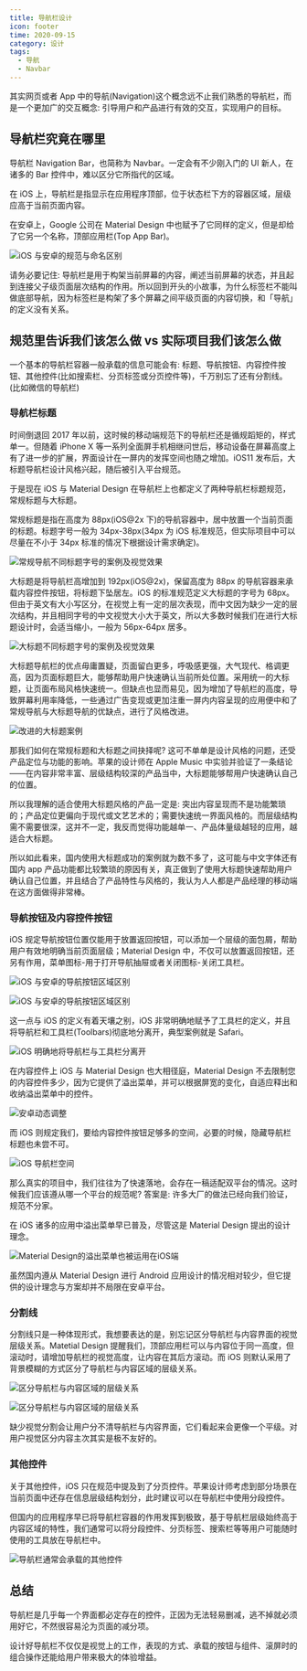 ```yaml
---
title: 导航栏设计
icon: footer
time: 2020-09-15
category: 设计
tags:
  - 导航
  - Navbar
---
```


其实网页或者 App 中的导航(Navigation)这个概念远不止我们熟悉的导航栏，而是一个更加广的交互概念: 引导用户和产品进行有效的交互，实现用户的目标。

## 导航栏究竟在哪里

导航栏 Navigation Bar，也简称为 Navbar。一定会有不少刚入门的 UI 新人，在诸多的 Bar 控件中，难以区分它所指代的区域。

在 iOS 上，导航栏是指显示在应用程序顶部，位于状态栏下方的容器区域，层级应高于当前页面内容。

在安卓上，Google 公司在 Material Design 中也赋予了它同样的定义，但是却给了它另一个名称，顶部应用栏(Top App Bar)。

![iOS 与安卓的规范与命名区别](./assets/navbar-name.jpg)

请务必要记住: 导航栏是用于构架当前屏幕的内容，阐述当前屏幕的状态，并且起到连接父子级页面层次结构的作用。所以回到开头的小故事，为什么标签栏不能叫做底部导航，因为标签栏是构架了多个屏幕之间平级页面的内容切换，和「导航」的定义没有关系。

## 规范里告诉我们该怎么做 vs 实际项目我们该怎么做

一个基本的导航栏容器一般承载的信息可能会有: 标题、导航按钮、内容控件按钮、其他控件(比如搜索栏、分页标签或分页控件等)，千万别忘了还有分割线。(比如微信的导航栏)

### 导航栏标题

时间倒退回 2017 年以前，这时候的移动端规范下的导航栏还是循规蹈矩的，样式单一。但随着 iPhone X 等一系列全面屏手机相继问世后，移动设备在屏幕高度上有了进一步的扩展，界面设计在一屏内的发挥空间也随之增加。iOS11 发布后，大标题导航栏设计风格兴起，随后被引入平台规范。

于是现在 iOS 与 Material Design 在导航栏上也都定义了两种导航栏标题规范，常规标题与大标题。

常规标题是指在高度为 88px(iOS@2x 下)的导航容器中，居中放置一个当前页面的标题。标题字号一般为 34px-38px(34px 为 iOS 标准规范，但实际项目中可以尽量在不小于 34px 标准的情况下根据设计需求确定)。

![常规导航不同标题字号的案例及视觉效果](./assets/ios-navbar.jpg)

大标题是将导航栏高增加到 192px(iOS@2x)，保留高度为 88px 的导航容器来承载内容控件按钮，将标题下坠居左。iOS 的标准规范定义大标题的字号为 68px。但由于英文有大小写区分，在视觉上有一定的层次表现，而中文因为缺少一定的层次结构，并且相同字号的中文视觉大小大于英文，所以大多数时候我们在进行大标题设计时，会适当缩小，一般为 56px-64px 居多。

![大标题不同标题字号的案例及视觉效果](./assets/ios-navbar-big.jpg)

大标题导航栏的优点毋庸置疑，页面留白更多，呼吸感更强，大气现代、格调更高，因为页面标题巨大，能够帮助用户快速确认当前所处位置。采用统一的大标题，让页面布局风格快速统一。但缺点也显而易见，因为增加了导航栏的高度，导致屏幕利用率降低，一些通过广告变现或更加注重一屏内内容呈现的应用便中和了常规导航与大标题导航的优缺点，进行了风格改进。

![改进的大标题案例](./assets/navbar-big-improve.jpg)

那我们如何在常规标题和大标题之间抉择呢? 这可不单单是设计风格的问题，还受产品定位与功能的影响。苹果的设计师在 Apple Music 中实验并验证了一条结论——在内容非常丰富、层级结构较深的产品当中，大标题能够帮用户快速确认自己的位置。

所以我理解的适合使用大标题风格的产品一定是: 突出内容呈现而不是功能繁琐的；产品定位更偏向于现代或文艺艺术的；需要快速统一界面风格的。而层级结构需不需要很深，这并不一定，我反而觉得功能越单一、产品体量级越轻的应用，越适合大标题。

所以如此看来，国内使用大标题成功的案例就为数不多了，这可能与中文字体还有国内 app 产品功能都比较繁琐的原因有关，真正做到了使用大标题快速帮助用户确认自己位置，并且结合了产品特性与风格的，我认为人人都是产品经理的移动端在这方面做得非常棒。

### 导航按钮及内容控件按钮

iOS 规定导航按钮位置仅能用于放置返回按钮，可以添加一个层级的面包屑，帮助用户有效地明确当前页面层级；Material Design 中，不仅可以放置返回按钮，还另有作用，菜单图标-用于打开导航抽屉或者关闭图标-关闭工具栏。

![iOS 与安卓的导航按钮区域区别](./assets/ios-nav-back.jpg)

![iOS 与安卓的导航按钮区域区别](./assets/android-nav-back.gif)

这一点与 iOS 的定义有着天壤之别，iOS 非常明确地赋予了工具栏的定义，并且将导航栏和工具栏(Toolbars)彻底地分离开，典型案例就是 Safari。

![iOS 明确地将导航栏与工具栏分离开](./assets/safari.jpg)

在内容控件上 iOS 与 Material Design 也大相径庭，Material Design 不去限制您的内容控件多少，因为它提供了溢出菜单，并可以根据屏宽的变化，自适应释出和收纳溢出菜单中的控件。

![安卓动态调整](./assets/android-size-adjust.gif)

而 iOS 则规定我们，要给内容控件按钮足够多的空间，必要的时候，隐藏导航栏标题也未尝不可。

![iOS 导航栏空间](./assets/ios-nav-space.jpg)

那么真实的项目中，我们往往为了快速落地，会存在一稿适配双平台的情况。这时候我们应该遵从哪一个平台的规范呢? 答案是: 许多大厂的做法已经向我们验证，规范不分家。

在 iOS 诸多的应用中溢出菜单早已普及，尽管这是 Material Design 提出的设计理念。

![Material Design的溢出菜单也被运用在iOS端](./assets/ios-callout.jpg)

虽然国内遵从 Material Design 进行 Android 应用设计的情况相对较少，但它提供的设计理念与方案却并不局限在安卓平台。

### 分割线

分割线只是一种体现形式，我想要表达的是，别忘记区分导航栏与内容界面的视觉层级关系。Matetial Design 提醒我们，顶部应用栏可以与内容位于同一高度，但滚动时，请增加导航栏的视觉高度，让内容在其后方滚动。而 iOS 则默认采用了背景模糊的方式区分了导航栏与内容区域的层级关系。

![区分导航栏与内容区域的层级关系](./assets/android-shadow.gif)

![区分导航栏与内容区域的层级关系](./assets/ios-divide.jpg)

缺少视觉分割会让用户分不清导航栏与内容界面，它们看起来会更像一个平级。对用户视觉区分内容主次其实是极不友好的。

### 其他控件

关于其他控件，iOS 只在规范中提及到了分页控件。苹果设计师考虑到部分场景在当前页面中还存在信息层级结构划分，此时建议可以在导航栏中使用分段控件。

但国内的应用程序早已将导航栏容器的作用发挥到极致，基于导航栏层级始终高于内容区域的特性，我们通常可以将分段控件、分页标签、搜索栏等等用户可能随时使用的工具放在导航栏中。

![导航栏通常会承载的其他控件](./assets/nav-control.jpg)

## 总结

导航栏是几乎每一个界面都必定存在的控件，正因为无法轻易删减，逃不掉就必须用好它，不然很容易沦为页面的减分项。

设计好导航栏不仅仅是视觉上的工作，表现的方式、承载的按钮与组件、滚屏时的组合操作还能给用户带来极大的体验增益。
